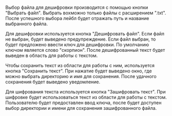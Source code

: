 

Выбор файла для дешифровки производится с помощью кнопки "Выбрать файл". Выбрать вохможно только файлы с расширением ".txt". После успешного выбора лейбл будет отражать путь и название выбранного файла.

Для дешифровки используется кнопка "Дешифровать файл". Если файл не выбран, будет выведено предупреждение. Если файл выбран, то будет предложено ввести ключ для дешифровки. По умолчанию ключом является слово "скорпион". После дешифрованный текст будет выведен в область для работы с текстом.

Чтобы сохранить текст из области для работы с ним, используется кнопка "Сохранить текст". При нажатие будет выведено окно, где можно выбрать директорию и имя для сохранения. После удачного сохранения будет выведено уведомление.

Для шифрования текста используется кнопка "Зашифровать текст". При шифровке будет использоваться текст из области для работы с текстом. Пользователю будет предоставлен ввод ключа, после будет доступен выбор директории и имени для сохранения зашифрованного файла.

